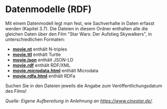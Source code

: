 # Datenmodelle (RDF)

Mit einem Datenmodell legt man fest, wie Sachverhalte in Daten erfasst werden (Kapitel 3.7). Die Dateien in diesem Ordner enthalten alle die gleichen Daten über den Film "Star Wars: Der Aufstieg Skywalkers", in unterschiedlichen Formaten:

- **[movie.nt](movie.nt)** enthält N-triples
- **[movie.ttl](movie.ttl)** enthält Turtle
- **[movie.json](movie.json)** enthält JSON-LD
- **[movie.rdf](movie.rdf)** enthält RDF/XML
- **[movie.microdata.html](movie.microdata.html)** enthält Microdata
- **[movie.rdfa.html](movie.rdfa.html)** enthält RDFa

Suchen Sie in den Dateien jeweils die Angabe zum Veröffentlichungsdatum des Films!

*Quelle: Eigene Aufbereitung in Anlehnung an https://www.cinestar.de/.*
